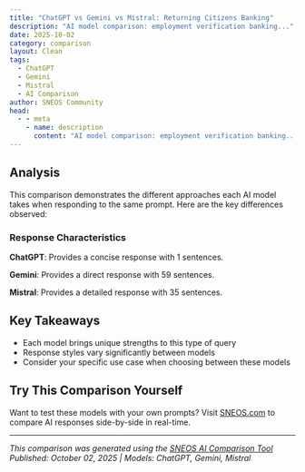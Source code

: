 ```yaml
---
title: "ChatGPT vs Gemini vs Mistral: Returning Citizens Banking"
description: "AI model comparison: employment verification banking..."
date: 2025-10-02
category: comparison
layout: Clean
tags:
  - ChatGPT
  - Gemini
  - Mistral
  - AI Comparison
author: SNEOS Community
head:
  - - meta
    - name: description
      content: "AI model comparison: employment verification banking..."
---
```


<ChatComparison
  title="ChatGPT vs Gemini vs Mistral: Returning Citizens Banking"
  prompt="employment verification banking"
  :responses='{
    "ChatGPT": "Error calling OpenAI API.",
    "Gemini": "Employment verification banking is the process of confirming someone\u0027s employment status with their bank. Here\u0027s a breakdown of what it entails, why it\u0027s used, and how it works:\n\n**What it is:**\n\nEmployment verification banking is a request by a third party (like a lender, landlord, or potential employer) to a bank to verify an individual\u0027s employment details.  This verification is typically based on the individual\u0027s banking activity, specifically looking at direct deposits of salary or wages into their bank account.\n\n**Why it\u0027s used:**\n\n*   **Loan Applications:** Lenders use employment verification to assess a borrower\u0027s ability to repay a loan.  Consistent salary deposits demonstrate stable income.\n*   **Rental Applications:** Landlords use it to ensure a prospective tenant has a reliable income source to cover rent payments.\n*   **Background Checks for Employment:** Although direct contact with employers is more common, some employers might use banking verification as a supplementary check on employment and income, especially if traditional methods are difficult or unavailable.\n*   **Government Assistance Programs:** Some government programs may require proof of income, which can be obtained through banking records.\n*   **Security Clearance Applications:** To verify income and employment history as part of a thorough background check.\n*   **Identity Verification:** In some cases, banking verification can be used as a form of identity verification, as it links an individual to a specific employer and bank account.\n\n**How it works:**\n\n1.  **Authorization:** The individual being verified *must* provide written consent for the bank to release information.  This is usually done by signing a form provided by the requesting party.\n2.  **Request to the Bank:** The requesting party (e.g., lender) sends a formal request to the individual\u0027s bank. The request includes the individual\u0027s name, account number (sometimes), and the specific information needed (e.g., length of employment, average salary).\n3.  **Bank Verification:** The bank reviews the individual\u0027s account history to verify:\n    *   Consistent direct deposits from the claimed employer.\n    *   The amount of the deposits, which can be used to estimate annual income.\n    *   The duration of the direct deposit relationship (how long they\u0027ve been receiving deposits from the same employer).\n4.  **Response from the Bank:** The bank typically provides a written response to the requesting party, confirming or denying the employment details. The response may include:\n    *   Confirmation of direct deposit activity from the employer.\n    *   Start date of direct deposits.\n    *   Average monthly or annual deposit amounts.\n    *   A disclaimer that the bank is only verifying deposit activity and not guaranteeing continued employment.\n\n**Important Considerations and Limitations:**\n\n*   **Privacy:** Banks are legally obligated to protect customer privacy. They will not release any information without the individual\u0027s explicit consent.\n*   **Bank\u0027s Role:** Banks are only verifying deposit activity. They are *not* verifying employment status, job title, or other employment details.  The bank\u0027s response is based solely on the account history.\n*   **Direct Deposit is Key:** This method relies on direct deposit of salary/wages.  If the individual receives paychecks and deposits them manually, or if they are paid in cash, this method will not be effective.\n*   **Self-Employment:**  Employment verification banking is generally *not* suitable for self-employed individuals, as they typically don\u0027t receive direct deposits of wages.\n*   **Accuracy:** While banking records are generally reliable, there can be discrepancies. For example, a direct deposit could be a bonus or a one-time payment, which might skew the income estimate.\n*   **Alternatives:**  Traditional methods of employment verification, such as contacting the employer\u0027s HR department directly, are often preferred for a more complete and accurate picture of employment status and income. Services like The Work Number are also widely used.\n*   **Fees:**  Banks may charge a fee for providing employment verification services. This fee is typically paid by the requesting party.\n\n**Example:**\n\nLet\u0027s say John Doe is applying for a mortgage. The lender requires employment verification.\n\n1.  John signs a consent form authorizing his bank to release information to the lender.\n2.  The lender sends a request to John\u0027s bank, specifying that they need to verify John\u0027s employment with \u0022ABC Company\u0022 and his average monthly income.\n3.  John\u0027s bank reviews his account history and sees consistent direct deposits from ABC Company for the past two years.\n4.  The bank sends a letter to the lender confirming that John has received direct deposits from ABC Company since [date] and that his average monthly direct deposit amount is $5,000. The letter includes a disclaimer that the bank is only verifying deposit activity and cannot guarantee continued employment.\n\n**In conclusion:**\n\nEmployment verification banking provides a way to confirm income through banking records. It\u0027s a useful tool, but it has limitations. It\u0027s crucial to understand what the bank is verifying (deposit activity) and to use it in conjunction with other verification methods for a more complete picture of an individual\u0027s employment status and financial situation. Always ensure proper authorization is obtained to respect privacy laws and banking regulations.\n",
    "Mistral": "Employment verification in the banking industry is a crucial process that ensures the authenticity and reliability of job candidates or current employees. This process is essential for maintaining the integrity and security of financial institutions. Here are some key aspects of employment verification in banking:\n\n### 1. **Background Checks**\n   - **Criminal History:** Banks often conduct criminal background checks to ensure that candidates do not have a history of financial crimes or other serious offenses.\n   - **Credit History:** Given the sensitive nature of financial information, banks may review a candidate\u0027s credit history to assess their financial responsibility.\n   - **Education Verification:** Verifying educational qualifications to ensure that candidates have the necessary academic background for the role.\n\n### 2. **Reference Checks**\n   - **Professional References:** Contacting previous employers or professional references to confirm the candidate\u0027s work history, job performance, and professional conduct.\n   - **Character References:** Sometimes, banks may also seek character references to understand the candidate\u0027s personal integrity and reliability.\n\n### 3. **Identity Verification**\n   - **Documentation:** Verifying identity through official documents such as passports, driver\u0027s licenses, or national ID cards.\n   - **Biometric Verification:** In some cases, biometric verification methods like fingerprint scanning may be used.\n\n### 4. **Employment History**\n   - **Work Experience:** Confirming the candidate\u0027s previous employment, including job titles, responsibilities, and dates of employment.\n   - **Gaps in Employment:** Investigating any significant gaps in employment history to understand the reasons behind them.\n\n### 5. **Regulatory Compliance**\n   - **KYC/AML:** Ensuring compliance with Know Your Customer (KYC) and Anti-Money Laundering (AML) regulations.\n   - **Fit and Proper Test:** Assessing whether the candidate meets the regulatory requirements for working in the banking sector, including checks for financial misconduct.\n\n### 6. **Internal Verification**\n   - **Internal Records:** For current employees, banks may verify employment details through internal records and databases.\n   - **Performance Reviews:** Reviewing performance evaluations and disciplinary records to assess the employee\u0027s suitability for continued employment or promotion.\n\n### 7. **Third-Party Verification Services**\n   - **Outsourcing:** Some banks outsource the employment verification process to specialized third-party services that conduct thorough background checks.\n   - **Automated Systems:** Using automated systems and databases to streamline the verification process and ensure accuracy.\n\n### 8. **Confidentiality and Data Protection**\n   - **Data Security:** Ensuring that all personal and employment-related data is handled securely and in compliance with data protection regulations.\n   - **Confidentiality Agreements:** Requiring candidates and employees to sign confidentiality agreements to protect sensitive information.\n\n### 9. **Continuous Monitoring**\n   - **Ongoing Verification:** For high-risk roles, banks may conduct continuous monitoring and periodic re-verification to ensure ongoing compliance and integrity.\n   - **Internal Audits:** Regular internal audits to review the employment verification process and ensure its effectiveness.\n\n### 10. **Legal and Ethical Considerations**\n   - **Non-Discrimination:** Ensuring that the verification process is fair and non-discriminatory, in compliance with labor laws and ethical standards.\n   - **Transparency:** Being transparent with candidates about the verification process and their rights.\n\nEmployment verification in banking is a multifaceted process that involves thorough checks and balances to ensure the reliability and integrity of employees. This is essential for maintaining trust and security within the financial sector."
  }'
  published-date="12:33"
/>

## Analysis

This comparison demonstrates the different approaches each AI model takes when responding to the same prompt. Here are the key differences observed:

### Response Characteristics

**ChatGPT**: Provides a concise response with 1 sentences. 

**Gemini**: Provides a direct response with 59 sentences. 

**Mistral**: Provides a detailed response with 35 sentences. 

## Key Takeaways

- Each model brings unique strengths to this type of query
- Response styles vary significantly between models
- Consider your specific use case when choosing between these models

## Try This Comparison Yourself

Want to test these models with your own prompts? Visit [SNEOS.com](https://sneos.com) to compare AI responses side-by-side in real-time.

---

*This comparison was generated using the [SNEOS AI Comparison Tool](https://sneos.com)*
*Published: October 02, 2025 | Models: ChatGPT, Gemini, Mistral*
